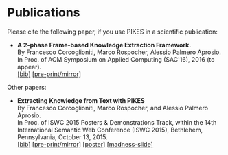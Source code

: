 Publications
===

Please cite the following paper, if you use PIKES in a scientific publication:

  * **A 2-phase Frame-based Knowledge Extraction Framework.**<br/>
    By Francesco Corcoglioniti, Marco Rospocher, Alessio Palmero Aprosio.<br/>
    In Proc. of ACM Symposium on Applied Computing (SAC'16), 2016 (to appear).<br/>
    [\[bib\]](https://dkm-static.fbk.eu/people/rospocher/bibtexbrowser.php?key=2016sac&amp;bib=my_pub.bib)
    [\[pre-print/mirror\]](https://dkm-static.fbk.eu/people/rospocher/files/pubs/2016sac.pdf)

Other papers:

  * **Extracting Knowledge from Text with PIKES**<br/>
    By Francesco Corcoglioniti, Marco Rospocher, and Alessio Palmero Aprosio.<br/>
    In Proc. of ISWC 2015 Posters & Demonstrations Track, within the 14th International Semantic Web Conference (ISWC 2015), Bethlehem, Pennsylvania, October 13, 2015.<br/>
    [\[bib\]](https://dkm-static.fbk.eu/people/rospocher/bibtexbrowser.php?key=2015iswcdemo1&amp;bib=my_pub.bib)
    [\[pre-print/mirror\]](https://dkm-static.fbk.eu/people/rospocher/files/pubs/2015iswcdemo1.pdf)
    [\[poster\]](https://dkm-static.fbk.eu/people/rospocher/files/posters/2015iswcdemo1.pdf)
    [\[madness-slide\]](https://dkm-static.fbk.eu/people/rospocher/files/posters/madness/2015iswcdemo1.pdf)

